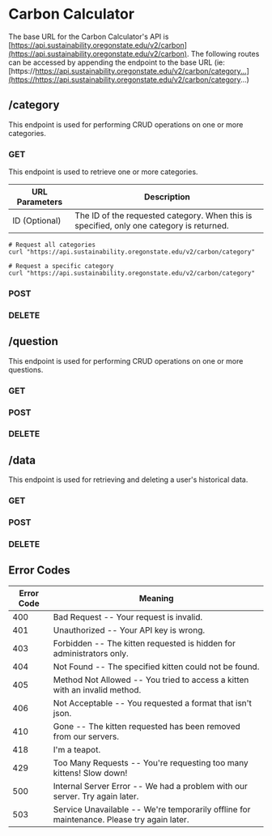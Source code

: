 # Carbon Calculator

The base URL for the Carbon Calculator's API is [https://api.sustainability.oregonstate.edu/v2/carbon](https://api.sustainability.oregonstate.edu/v2/carbon). The following routes can be accessed by appending the endpoint to the base URL (ie: [https://https://api.sustainability.oregonstate.edu/v2/carbon/category...](https://https://api.sustainability.oregonstate.edu/v2/carbon/category...)

## /category
This endpoint is used for performing CRUD operations on one or more categories.

### GET
This endpoint is used to retrieve one or more categories.

URL Parameters | Description
---------- | -------
ID (Optional) | The ID of the requested category. When this is specified, only one category is returned.

```shell
# Request all categories
curl "https://api.sustainability.oregonstate.edu/v2/carbon/category"
```

```shell
# Request a specific category
curl "https://api.sustainability.oregonstate.edu/v2/carbon/category"
```

### POST

### DELETE

## /question
This endpoint is used for performing CRUD operations on one or more questions.

### GET

### POST

### DELETE

## /data
This endpoint is used for retrieving and deleting a user's historical data.

### GET

### POST

### DELETE

## Error Codes

Error Code | Meaning
---------- | -------
400 | Bad Request -- Your request is invalid.
401 | Unauthorized -- Your API key is wrong.
403 | Forbidden -- The kitten requested is hidden for administrators only.
404 | Not Found -- The specified kitten could not be found.
405 | Method Not Allowed -- You tried to access a kitten with an invalid method.
406 | Not Acceptable -- You requested a format that isn't json.
410 | Gone -- The kitten requested has been removed from our servers.
418 | I'm a teapot.
429 | Too Many Requests -- You're requesting too many kittens! Slow down!
500 | Internal Server Error -- We had a problem with our server. Try again later.
503 | Service Unavailable -- We're temporarily offline for maintenance. Please try again later.
